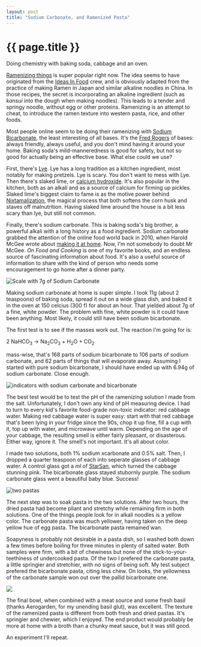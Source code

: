 ```yaml
---
layout: post
title: "Sodium Carbonate, and Ramenized Pasta"
---
```


{{ page.title }}
================

<p class="meta">Doing chemistry with baking soda, cabbage and an oven.</p>

[Ramenizing things](http://blog.ideasinfood.com/ideas_in_food/2014/10/ramenized.html) is super popular right now. The idea seems to have originated from the [Ideas In Food](http://blog.ideasinfood.com/ideas_in_food/) crew, and is obviously adapted from the practice of making Ramen in Japan and similar alkaline noodles in China. In those recipes, the secret is incorporating an alkaline ingredient (such as *kansui* into the dough when making noodles). This leads to a tender and springy noodle, without egg or other proteins. Ramenizing is an attempt to cheat, to introduce the ramen texture into western pasta, rice, and other foods.

Most people online seem to be doing their ramenizing with [Sodium Bicarbonate](http://en.wikipedia.org/wiki/Sodium_bicarbonate), the least interesting of all bases. It's the [Fred Rogers](http://en.wikipedia.org/wiki/Fred_Rogers) of bases: always friendly, always useful, and you don't mind having it around your home. Baking soda's mild-manneredness is good for safety, but not so good for actually being an effective base. What else could we use?

First, there's [Lye](http://en.wikipedia.org/wiki/Lye). Lye has a long tradition as a kitchen ingredient, most notably for making pretzels. Lye is scary. You don't want to mess with Lye. Then there's slaked lime, or [calcium hydroxide](http://en.wikipedia.org/wiki/Calcium_hydroxide). It's also popular in the kitchen, both as an alkali and as a source of calcium for firming up pickles. Slaked lime's biggest claim to fame is as the motive power behind [Nixtamalization](http://en.wikipedia.org/wiki/Nixtamalization), the magical process that both softens the corn husk and staves off malnutrition. Having slaked lime around the house is a bit less scary than lye, but still not common.

Finally, there's sodium carbonate. This is baking soda's big brother, a powerful alkali with a long history as a food ingredient. Sodium carbonate grabbed the attention of the online food world back in 2010, when Harold McGee wrote about [making it at home](http://www.nytimes.com/2010/09/15/dining/15curious.html?_r=1). Now, I'm not somebody to doubt Mr McGee. *On Food and Cooking* is one of my favorite books, and an endless source of fascinating information about food. It's also a useful source of information to share with the kind of person who needs some encouragement to go home after a dinner party.

![Scale with 7g of Sodium Carbonate](https://s3.amazonaws.com/mbrooker-blog-images/scale_with_sodium_carbonate.jpg)

Making sodium carbonate at home is super simple. I took 11g (about 2 teaspoons) of baking soda, spread it out on a wide glass dish, and baked it in the oven at 150 celcius (300 f) for about an hour. That yielded about 7g of a fine, white powder. The problem with fine, white powder is it could have been anything. Most likely, it could still have been sodium bicarbonate.

The first test is to see if the masses work out. The reaction I'm going for is:

2 NaHCO<sub>3</sub> → Na<sub>2</sub>CO<sub>3</sub> + H<sub>2</sub>O + CO<sub>2</sub>

mass-wise, that's 168 parts of sodium bicarbonate to 106 parts of sodium carbonate, and 62 parts of things that will evaporate away. Assuming I started with pure sodium bicarbonate, I should have ended up with 6.94g of sodium carbonate. Close enough.

![indicators with sodium carbonate and bicarbonate](https://s3.amazonaws.com/mbrooker-blog-images/indicators_two_solutions.jpg)

The best test would be to test the pH of the ramenizing solution I made from the salt. Unfortunately, I don't own any kind of pH measuring device. I had to turn to every kid's favorite food-grade non-toxic indicator: red cabbage water. Making red cabbage water is super easy: start with that red cabbage that's been lying in your fridge since the 90s, chop it up fine, fill a cup with it, top up with water, and microwave until warm. Depending on the age of your cabbage, the resulting smell is either fairly pleasant, or disasterous. Either way, ignore it. The smell's not important. It's all about color.

I made two solutions, both 1% sodium *x*carbonate and 0.5% salt. Then, I dropped a quarter teaspoon of each into seperate glasses of cabbage water. A control glass got a *ml* of [StarSan](http://www.fivestarchemicals.com/wp-content/uploads/Star-San-HB4.pdf), which turned the cabbage stunning pink. The bicarbonate glass stayed stubornly purple. The sodium carbonate glass went a beautiful baby blue. Success!

![two pastas](https://s3.amazonaws.com/mbrooker-blog-images/two_pastas.jpg)

The next step was to soak pasta in the two solutions. After two hours, the dried pasta had become pliant and stretchy while remaining firm in both solutions. One of the things people look for in alkali noodles is a yellow color. The carbonate pasta was much yellower, having taken on the deep yellow hue of egg pasta. The bicarbonate pasta remained wan.

Soapyness is probably not desirable in a pasta dish, so I washed both down a few times before boiling for three minutes in plenty of salted water. Both samples were firm, with a bit of chewiness but none of the stick-to-your-teethiness of undercooked pasta. Of the two I prefered the carbonate pasta, a little springier and stretchier, with no signs of being soft. My test subject prefered the bicarbonate pasta, citing less chew. On looks, the yellowness of the carbonate sample won out over the pallid bicarbonate one.

![](https://s3.amazonaws.com/mbrooker-blog-images/final_bowl.jpg)

The final bowl, when combined with a meat source and some fresh basil (thanks Aerogarden, for my unending basil glut), was excellent. The texture of the ramenized pasta is different from both fresh and dried pastas. It's springier and chewier, which I enjoyed. The end product would probably be more at home with a broth than a chunky meat sauce, but it was still good.

An experiment I'll repeat.






